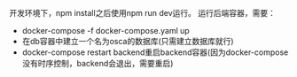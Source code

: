 开发环境下，npm install之后使用npm run dev运行。
运行后端容器，需要：

* docker-compose -f docker-compose.yaml up
* 在db容器中建立一个名为osca的数据库(只需建立数据库就行)
* docker-compose restart backend重启backend容器(因为docker-compose没有时序控制，backend会退出，需要重启)
